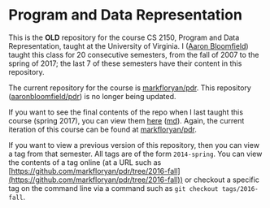 Program and Data Representation
===============================

This is the **OLD** repository for the course CS 2150, Program and Data Representation, taught at the University of Virginia.  I ([Aaron Bloomfield](http://www.cs.virginia.edu/~asb)) taught this class for 20 consecutive semesters, from the fall of 2007 to the spring of 2017; the last 7 of these semesters have their content in this repository.

The current repository for the course is [markfloryan/pdr](https://github.com/markfloryan/pdr).  This repository ([aaronbloomfield/pdr](https://github.com/aaronbloomfield/pdr)) is no longer being updated.

If you want to see the final contents of the repo when I last taught this course (spring 2017), you can view them [here](readme-old.html) ([md](readme-old.md)).  Again, the current iteration of this course can be found at [markfloryan/pdr](https://github.com/markfloryan/pdr).

If you want to view a previous version of this repository, then you can view a tag from that semester.  All tags are of the form `2014-spring`.  You can view the contents of a tag online (at a URL such as [https://github.com/markfloryan/pdr/tree/2016-fall](https://github.com/markfloryan/pdr/tree/2016-fall)) or checkout a specific tag on the command line via a command such as `git checkout tags/2016-fall`.

